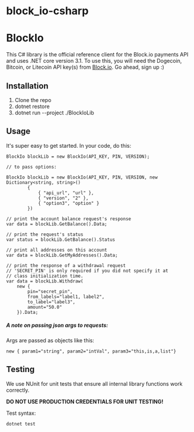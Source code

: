 # block_io-csharp
# BlockIo

This C# library is the official reference client for the Block.io payments API and uses .NET core version 3.1. To use this, you will need the Dogecoin, Bitcoin, or Litecoin API key(s) from <a href="https://block.io" target="_blank">Block.io</a>. Go ahead, sign up :)

## Installation

1. Clone the repo
2. dotnet restore
3. dotnet run --project ./BlockIoLib

## Usage

It's super easy to get started. In your code, do this:

    BlockIo blockLib = new BlockIo(API_KEY, PIN, VERSION);

    // to pass options:

    BlockIo blockLib = new BlockIo(API_KEY, PIN, VERSION, new Dictionary<string, string>()
            {
                { "api_url", "url" },
                { "version", "2" },
                { "option3", "option" }
            })

    // print the account balance request's response
    var data = blockLib.GetBalance().Data;

    // print the request's status
    var status = blockLib.GetBalance().Status

    // print all addresses on this account
    var data = blockLib.GetMyAddresses().Data;

    // print the response of a withdrawal request
    // 'SECRET_PIN' is only required if you did not specify it at 
    // class initialization time.
    var data = blockLib.Withdraw(
        new {
            pin="secret_pin",
            from_labels="label1, label2",
            to_label="label3",
            amount="50.0"
        }).Data;   

##### A note on passing json args to requests:

Args are passed as objects like this: 

    new { param1="string", param2="intVal", param3="this,is,a,list"}

## Testing

We use NUnit for unit tests that ensure all internal library functions work correctly.

**DO NOT USE PRODUCTION CREDENTIALS FOR UNIT TESTING!** 

Test syntax:

```bash
dotnet test
